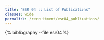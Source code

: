 ```yaml
---
title: "ESR 04 :: List of Publications"
classes: wide
permalink: /recruitment/esr04_publications/
---
```

{% bibliography --file esr04 %}